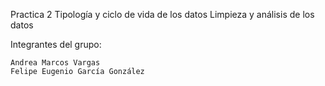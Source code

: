 
Practica 2 Tipología y ciclo de vida de los datos
Limpieza y análisis de los datos

Integrantes del grupo:

    Andrea Marcos Vargas
    Felipe Eugenio García González


